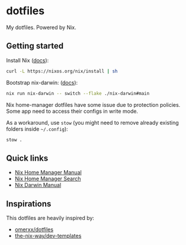 # dotfiles

My dotfiles. Powered by Nix.

## Getting started

Install Nix ([docs](https://nix.dev/install-nix)):

```sh
curl -L https://nixos.org/nix/install | sh
```

Bootstrap nix-darwin: ([docs](https://github.com/LnL7/nix-darwin/?tab=readme-ov-file#step-2-installing-nix-darwin)):

```sh
nix run nix-darwin -- switch --flake ./nix-darwin#main
```

Nix home-manager dotfiles have some issue due to protection policies.
Some app need to access their configs in write mode.

As a workaround, use `stow` (you might need to remove already existing folders inside `~/.config`):

```sh
stow .
```

## Quick links

- [Nix Home Manager Manual](https://daiderd.com/nix-darwin/manual/index.html)
- [Nix Home Manager Search](https://home-manager-options.extranix.com/release=master)
- [Nix Darwin Manual](https://daiderd.com/nix-darwin/manual/index.html)

## Inspirations

This dotfiles are heavily inspired by:

- [omerxx/dotfiles](https://github.com/omerxx/dotfiles)
- [the-nix-way/dev-templates](https://github.com/the-nix-way/dev-templates)
